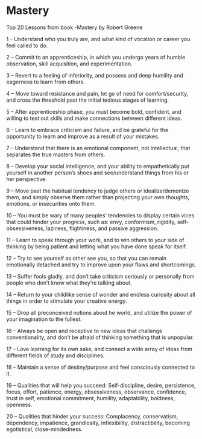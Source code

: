 # Mastery

Top 20 Lessons from book -Mastery by Robert Greene

1 – Understand who you truly are, and what kind of vocation or career you feel called to do.

2 – Commit to an apprenticeship, in which you undergo years of humble observation, skill acquisition, and experimentation.

3 – Revert to a feeling of inferiority, and possess and deep humility and eagerness to learn from others.

4 – Move toward resistance and pain, let go of need for comfort/security, and cross the threshold past the initial tedious stages of learning.

5 – After apprenticeship phase, you must become bold, confident, and willing to test out skills and make connections between different ideas.

6 – Learn to embrace criticism and failure, and be grateful for the opportunity to learn and improve as a result of your mistakes.

7 – Understand that there is an emotional component, not intellectual, that separates the true masters from others.

8 – Develop your social intelligence, and your ability to empathetically put yourself in another person’s shoes and see/understand things from his or her perspective.

9 – Move past the habitual tendency to judge others or idealize/demonize them, and simply observe them rather than projecting your own thoughts, emotions, or insecurities onto them.

10 – You must be wary of many peoples’ tendencies to display certain vices that could hinder your progress, such as: envy, conformism, rigidity, self-obsessiveness, laziness, flightiness, and passive aggression.

11 – Learn to speak through your work, and to win others to your side of thinking by being patient and letting what you have done speak for itself.

12 – Try to see yourself as other see you, so that you can remain emotionally detached and try to improve upon your flaws and shortcomings.

13 – Suffer fools gladly, and don’t take criticism seriously or personally from people who don’t know what they’re talking about.

14 – Return to your childlike sense of wonder and endless curiosity about all things in order to stimulate your creative energy.

15 – Drop all preconceived notions about he world, and utilize the power of your imagination to the fullest.

16 – Always be open and receptive to new ideas that challenge conventionality, and don’t be afraid of thinking something that is unpopular.

17 – Love learning for its own sake, and connect a wide array of ideas from different fields of study and disciplines.

18 – Maintain a sense of destiny/purpose and feel consciously connected to it.

19 – Qualities that will help you succeed: Self-discipline, desire, persistence, focus, effort, patience, energy, obsessiveness, observance, confidence, trust in self, emotional commitment, humility, adaptability, boldness, openness.

20 – Qualities that hinder your success: Complacency, conservatism, dependency, impatience, grandiosity, inflexibility, distractibility, becoming egotistical, close-mindedness.